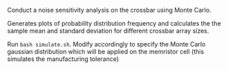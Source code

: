 Conduct a noise sensitivity analysis on the crossbar using Monte Carlo.

Generates plots of probability distribution frequency and calculates the the sample mean and standard deviation for different crossbar array sizes.

Run `bash simulate.sh`. Modify accordingly to specify the Monte Carlo gaussian distribution which will be applied on the memristor cell (this simulates the manufacturing tolerance)
